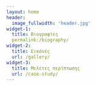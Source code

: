 ```yaml
---
layout: home
header:
  image_fullwidth: 'header.jpg'
widget-1:
  title: Βιογραφίες
  permalink:/biography/
widget-2:
  title: Εικόνες
  url: /gallery/
widget-3: 
  title: Μελέτες περίπτωσης
  url: /case-study/
---
```

